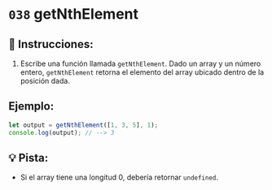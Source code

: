 # `038` getNthElement

## 📝 Instrucciones:

1. Escribe una función llamada `getNthElement`. Dado un array y un número entero, `getNthElement` retorna el elemento del array ubicado dentro de la posición dada.

## Ejemplo:

```Javascript
let output = getNthElement([1, 3, 5], 1);
console.log(output); // --> 3
```

## 💡 Pista:

+ Si el array tiene una longitud 0, debería retornar `undefined`.
